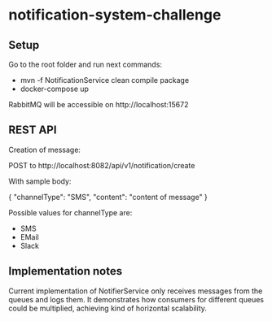 # notification-system-challenge

## Setup

Go to the root folder and run next commands:
* mvn -f NotificationService clean compile package
* docker-compose up 

RabbitMQ will be accessible on http://localhost:15672

## REST API
Creation of message:

POST to http://localhost:8082/api/v1/notification/create

With sample body:

{
"channelType": "SMS",
"content": "content of message"
}

Possible values for channelType are:
* SMS
* EMail
* Slack

## Implementation notes
Current implementation of NotifierService only receives messages from the queues and logs them.
It demonstrates how consumers for different queues could be multiplied, achieving kind of horizontal scalability.  